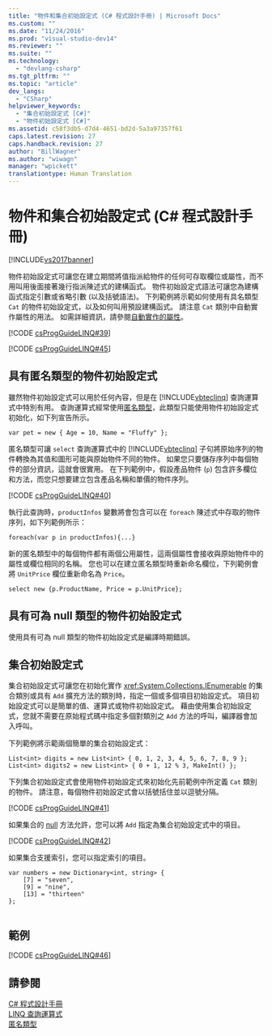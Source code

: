 ```yaml
---
title: "物件和集合初始設定式 (C# 程式設計手冊) | Microsoft Docs"
ms.custom: ""
ms.date: "11/24/2016"
ms.prod: "visual-studio-dev14"
ms.reviewer: ""
ms.suite: ""
ms.technology: 
  - "devlang-csharp"
ms.tgt_pltfrm: ""
ms.topic: "article"
dev_langs: 
  - "CSharp"
helpviewer_keywords: 
  - "集合初始設定式 [C#]"
  - "物件初始設定式 [C#]"
ms.assetid: c58f3db5-d7d4-4651-bd2d-5a3a97357f61
caps.latest.revision: 27
caps.handback.revision: 27
author: "BillWagner"
ms.author: "wiwagn"
manager: "wpickett"
translationtype: Human Translation
---
```

# 物件和集合初始設定式 (C# 程式設計手冊)
[!INCLUDE[vs2017banner](../../../csharp/includes/vs2017banner.md)]

物件初始設定式可讓您在建立期間將值指派給物件的任何可存取欄位或屬性，而不用叫用後面接著幾行指派陳述式的建構函式。  物件初始設定式語法可讓您為建構函式指定引數或省略引數 \(以及括號語法\)。  下列範例將示範如何使用有具名類型 `Cat` 的物件初始設定式，以及如何叫用預設建構函式。  請注意 `Cat` 類別中自動實作屬性的用法。  如需詳細資訊，請參閱[自動實作的屬性](../../../csharp/programming-guide/classes-and-structs/auto-implemented-properties.md)。  
  
 [!CODE [csProgGuideLINQ#39](../CodeSnippet/VS_Snippets_VBCSharp/csProgGuideLINQ#39)]  
  
 [!CODE [csProgGuideLINQ#45](../CodeSnippet/VS_Snippets_VBCSharp/csProgGuideLINQ#45)]  
  
## 具有匿名類型的物件初始設定式  
 雖然物件初始設定式可以用於任何內容，但是在 [!INCLUDE[vbteclinq](../../../csharp/includes/vbteclinq_md.md)] 查詢運算式中特別有用。  查詢運算式經常使用[匿名類型](../../../csharp/programming-guide/classes-and-structs/anonymous-types.md)，此類型只能使用物件初始設定式初始化，如下列宣告所示。  
  
```  
var pet = new { Age = 10, Name = "Fluffy" };  
```  
  
 匿名類型可讓 `select` 查詢運算式中的 [!INCLUDE[vbteclinq](../../../csharp/includes/vbteclinq_md.md)] 子句將原始序列的物件轉換為其值和圖形可能與原始物件不同的物件。  如果您只要儲存序列中每個物件的部分資訊，這就會很實用。  在下列範例中，假設產品物件 \(`p`\) 包含許多欄位和方法，而您只想要建立包含產品名稱和單價的物件序列。  
  
 [!CODE [csProgGuideLINQ#40](../CodeSnippet/VS_Snippets_VBCSharp/csProgGuideLINQ#40)]  
  
 執行此查詢時，`productInfos` 變數將會包含可以在 `foreach` 陳述式中存取的物件序列，如下列範例所示：  
  
```  
foreach(var p in productInfos){...}  
```  
  
 新的匿名類型中的每個物件都有兩個公用屬性，這兩個屬性會接收與原始物件中的屬性或欄位相同的名稱。  您也可以在建立匿名類型時重新命名欄位，下列範例會將 `UnitPrice` 欄位重新命名為 `Price`。  
  
```  
select new {p.ProductName, Price = p.UnitPrice};  
```  
  
## 具有可為 null 類型的物件初始設定式  
 使用具有可為 null 類型的物件初始設定式是編譯時期錯誤。  
  
## 集合初始設定式  
 集合初始設定式可讓您在初始化實作 <xref:System.Collections.IEnumerable> 的集合類別或具有 `Add` 擴充方法的類別時，指定一個或多個項目初始設定式。  項目初始設定式可以是簡單的值、運算式或物件初始設定式。  藉由使用集合初始設定式，您就不需要在原始程式碼中指定多個對類別之 `Add` 方法的呼叫，編譯器會加入呼叫。  
  
 下列範例將示範兩個簡單的集合初始設定式：  
  
```  
List<int> digits = new List<int> { 0, 1, 2, 3, 4, 5, 6, 7, 8, 9 };  
List<int> digits2 = new List<int> { 0 + 1, 12 % 3, MakeInt() };  
```  
  
 下列集合初始設定式會使用物件初始設定式來初始化先前範例中所定義 `Cat` 類別的物件。  請注意，每個物件初始設定式會以括號括住並以逗號分隔。  
  
 [!CODE [csProgGuideLINQ#41](../CodeSnippet/VS_Snippets_VBCSharp/csProgGuideLINQ#41)]  
  
 如果集合的 [null](../../../csharp/language-reference/keywords/null.md) 方法允許，您可以將 `Add` 指定為集合初始設定式中的項目。  
  
 [!CODE [csProgGuideLINQ#42](../CodeSnippet/VS_Snippets_VBCSharp/csProgGuideLINQ#42)]  
  
 如果集合支援索引，您可以指定索引的項目。  
  
```  
var numbers = new Dictionary<int, string> {   
    [7] = "seven",   
    [9] = "nine",   
    [13] = "thirteen"   
};  
  
```  
  
## 範例  
 [!CODE [csProgGuideLINQ#46](../CodeSnippet/VS_Snippets_VBCSharp/csProgGuideLINQ#46)]  
  
## 請參閱  
 [C\# 程式設計手冊](../../../csharp/programming-guide/index.md)   
 [LINQ 查詢運算式](../../../csharp/programming-guide/linq-query-expressions/index.md)   
 [匿名類型](../../../csharp/programming-guide/classes-and-structs/anonymous-types.md)
